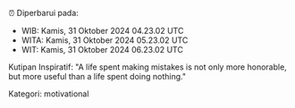 ⏰ Diperbarui pada:
- WIB: Kamis, 31 Oktober 2024 04.23.02 UTC
- WITA: Kamis, 31 Oktober 2024 05.23.02 UTC
- WIT: Kamis, 31 Oktober 2024 06.23.02 UTC

Kutipan Inspiratif:
"A life spent making mistakes is not only more honorable, but more useful than a life spent doing nothing."


Kategori: motivational

